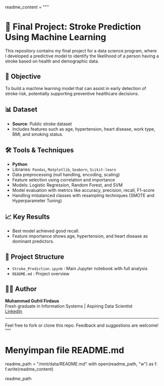 readme_content = """
# 🧠 Final Project: Stroke Prediction Using Machine Learning

This repository contains my final project for a data science program, where I developed a predictive model to identify the likelihood of a person having a stroke based on health and demographic data.

## 🎯 Objective
To build a machine learning model that can assist in early detection of stroke risk, potentially supporting preventive healthcare decisions.

## 📊 Dataset
- **Source**: Public stroke dataset
- Includes features such as age, hypertension, heart disease, work type, BMI, and smoking status.

## 🛠️ Tools & Techniques
- **Python**
- Libraries: `Pandas`, `Matplotlib`, `Seaborn`, `Scikit-learn`
- Data preprocessing (null handling, encoding, scaling)
- Feature selection using correlation and importance
- Models: Logistic Regression, Random Forest, and SVM
- Model evaluation with metrics like accuracy, precision, recall, F1-score
- Handling imbalanced classes with resampling techniques (SMOTE and Hyperparameter Tuning)

## 📈 Key Results
- Best model achieved good recall.
- Feature importance shows age, hypertension, and heart disease as dominant predictors.

## 📂 Project Structure
- `Stroke_Prediction.ipynb` : Main Jupyter notebook with full analysis
- `README.md` : Project overview

## 🙋‍♂️ Author
**Muhammad Gufril Firdaus**  
Fresh graduate in Information Systems | Aspiring Data Scientist  
[LinkedIn](https://www.linkedin.com/in/muhammad-gufril-firdaus)

---

Feel free to fork or clone this repo. Feedback and suggestions are welcome!
"""

# Menyimpan file README.md
readme_path = "/mnt/data/README.md"
with open(readme_path, "w") as f:
    f.write(readme_content)

readme_path

